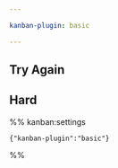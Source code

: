```yaml
---

kanban-plugin: basic

---
```


## Try Again



## Hard





%% kanban:settings
```
{"kanban-plugin":"basic"}
```
%%